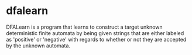 # dfalearn
DFALearn is a program that learns to construct a target unknown deterministic finite automata by being given strings that are either labeled as 'positive' or 'negative' with regards to whether or not they are accepted by the unknown automata.

